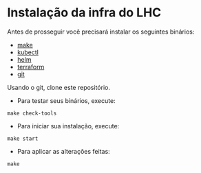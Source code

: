 # Instalação da infra do LHC

Antes de prosseguir você precisará instalar os seguintes binários:
- [make](https://www.gnu.org/software/make/manual/make.html)
- [kubectl](https://kubernetes.io/docs/tasks/tools/#kubectl)
- [helm](https://helm.sh/docs/intro/install/)
- [terraform](https://developer.hashicorp.com/terraform/install?product_intent=terraform#linux)
- [git](https://git-scm.com/downloads)

Usando o git, clone este repositório.
* Para testar seus binários, execute:
```
make check-tools
```
* Para iniciar sua instalação, execute:
```
make start
```
* Para aplicar as alterações feitas:
```
make
```
